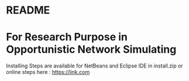 # README
# For Research Purpose in Opportunistic Network Simulating

Installing Steps are available for NetBeans and Eclipse IDE in install.zip or online steps here : https://link.com

